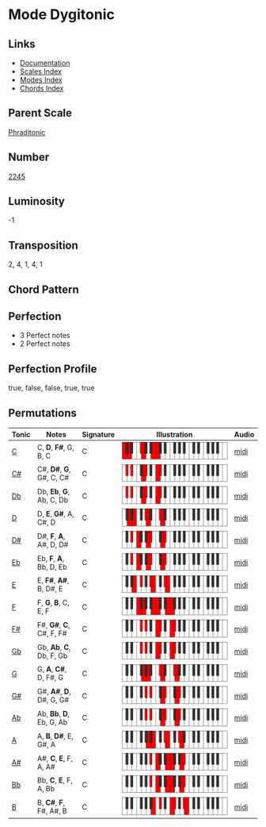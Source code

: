 # Mode Dygitonic

## Links

- [Documentation](README.md)
- [Scales Index](Scales.md)
- [Modes Index](Modes.md)
- [Chords Index](Chords.md)

## Parent Scale

[Phraditonic](ScalePhraditonic.md)

## Number

[2245](https://ianring.com/musictheory/scales/2245)

## Luminosity

-1

## Transposition

2, 4, 1, 4, 1

## Chord Pattern



## Perfection

- 3 Perfect notes
- 2 Perfect notes

## Perfection Profile

true, false, false, true, true

## Permutations

| Tonic | Notes | Signature | Illustration | Audio |
|-------|-------|-----------|--------------|-------|
| [C](ModeCNaturalDygitonic.md) | C, **D**, **F#**, G, B, C | C | ![CNaturalDygitonic](ModeCNaturalDygitonic.png) | [midi](https://github.com/edipermadi/music/blob/main/docs/ModeCNaturalDygitonic.mid?raw=true) |
| [C#](ModeCSharpDygitonic.md) | C#, **D#**, **G**, G#, C, C# | C | ![CSharpDygitonic](ModeCSharpDygitonic.png) | [midi](https://github.com/edipermadi/music/blob/main/docs/ModeCSharpDygitonic.mid?raw=true) |
| [Db](ModeDFlatDygitonic.md) | Db, **Eb**, **G**, Ab, C, Db | C | ![DFlatDygitonic](ModeDFlatDygitonic.png) | [midi](https://github.com/edipermadi/music/blob/main/docs/ModeDFlatDygitonic.mid?raw=true) |
| [D](ModeDNaturalDygitonic.md) | D, **E**, **G#**, A, C#, D | C | ![DNaturalDygitonic](ModeDNaturalDygitonic.png) | [midi](https://github.com/edipermadi/music/blob/main/docs/ModeDNaturalDygitonic.mid?raw=true) |
| [D#](ModeDSharpDygitonic.md) | D#, **F**, **A**, A#, D, D# | C | ![DSharpDygitonic](ModeDSharpDygitonic.png) | [midi](https://github.com/edipermadi/music/blob/main/docs/ModeDSharpDygitonic.mid?raw=true) |
| [Eb](ModeEFlatDygitonic.md) | Eb, **F**, **A**, Bb, D, Eb | C | ![EFlatDygitonic](ModeEFlatDygitonic.png) | [midi](https://github.com/edipermadi/music/blob/main/docs/ModeEFlatDygitonic.mid?raw=true) |
| [E](ModeENaturalDygitonic.md) | E, **F#**, **A#**, B, D#, E | C | ![ENaturalDygitonic](ModeENaturalDygitonic.png) | [midi](https://github.com/edipermadi/music/blob/main/docs/ModeENaturalDygitonic.mid?raw=true) |
| [F](ModeFNaturalDygitonic.md) | F, **G**, **B**, C, E, F | C | ![FNaturalDygitonic](ModeFNaturalDygitonic.png) | [midi](https://github.com/edipermadi/music/blob/main/docs/ModeFNaturalDygitonic.mid?raw=true) |
| [F#](ModeFSharpDygitonic.md) | F#, **G#**, **C**, C#, F, F# | C | ![FSharpDygitonic](ModeFSharpDygitonic.png) | [midi](https://github.com/edipermadi/music/blob/main/docs/ModeFSharpDygitonic.mid?raw=true) |
| [Gb](ModeGFlatDygitonic.md) | Gb, **Ab**, **C**, Db, F, Gb | C | ![GFlatDygitonic](ModeGFlatDygitonic.png) | [midi](https://github.com/edipermadi/music/blob/main/docs/ModeGFlatDygitonic.mid?raw=true) |
| [G](ModeGNaturalDygitonic.md) | G, **A**, **C#**, D, F#, G | C | ![GNaturalDygitonic](ModeGNaturalDygitonic.png) | [midi](https://github.com/edipermadi/music/blob/main/docs/ModeGNaturalDygitonic.mid?raw=true) |
| [G#](ModeGSharpDygitonic.md) | G#, **A#**, **D**, D#, G, G# | C | ![GSharpDygitonic](ModeGSharpDygitonic.png) | [midi](https://github.com/edipermadi/music/blob/main/docs/ModeGSharpDygitonic.mid?raw=true) |
| [Ab](ModeAFlatDygitonic.md) | Ab, **Bb**, **D**, Eb, G, Ab | C | ![AFlatDygitonic](ModeAFlatDygitonic.png) | [midi](https://github.com/edipermadi/music/blob/main/docs/ModeAFlatDygitonic.mid?raw=true) |
| [A](ModeANaturalDygitonic.md) | A, **B**, **D#**, E, G#, A | C | ![ANaturalDygitonic](ModeANaturalDygitonic.png) | [midi](https://github.com/edipermadi/music/blob/main/docs/ModeANaturalDygitonic.mid?raw=true) |
| [A#](ModeASharpDygitonic.md) | A#, **C**, **E**, F, A, A# | C | ![ASharpDygitonic](ModeASharpDygitonic.png) | [midi](https://github.com/edipermadi/music/blob/main/docs/ModeASharpDygitonic.mid?raw=true) |
| [Bb](ModeBFlatDygitonic.md) | Bb, **C**, **E**, F, A, Bb | C | ![BFlatDygitonic](ModeBFlatDygitonic.png) | [midi](https://github.com/edipermadi/music/blob/main/docs/ModeBFlatDygitonic.mid?raw=true) |
| [B](ModeBNaturalDygitonic.md) | B, **C#**, **F**, F#, A#, B | C | ![BNaturalDygitonic](ModeBNaturalDygitonic.png) | [midi](https://github.com/edipermadi/music/blob/main/docs/ModeBNaturalDygitonic.mid?raw=true) |
